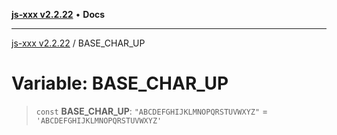 [**js-xxx v2.2.22**](../README.md) • **Docs**

***

[js-xxx v2.2.22](../README.md) / BASE\_CHAR\_UP

# Variable: BASE\_CHAR\_UP

> `const` **BASE\_CHAR\_UP**: `"ABCDEFGHIJKLMNOPQRSTUVWXYZ"` = `'ABCDEFGHIJKLMNOPQRSTUVWXYZ'`
